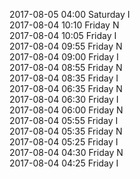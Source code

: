 2017-08-05 04:00 Saturday  I  
2017-08-04 10:10 Friday  N  
2017-08-04 10:05 Friday  I  
2017-08-04 09:55 Friday  N  
2017-08-04 09:00 Friday  I  
2017-08-04 08:55 Friday  N  
2017-08-04 08:35 Friday  I  
2017-08-04 06:35 Friday  N  
2017-08-04 06:30 Friday  I  
2017-08-04 06:00 Friday  N  
2017-08-04 05:55 Friday  I  
2017-08-04 05:35 Friday  N  
2017-08-04 05:25 Friday  I  
2017-08-04 04:30 Friday  N  
2017-08-04 04:25 Friday  I  
